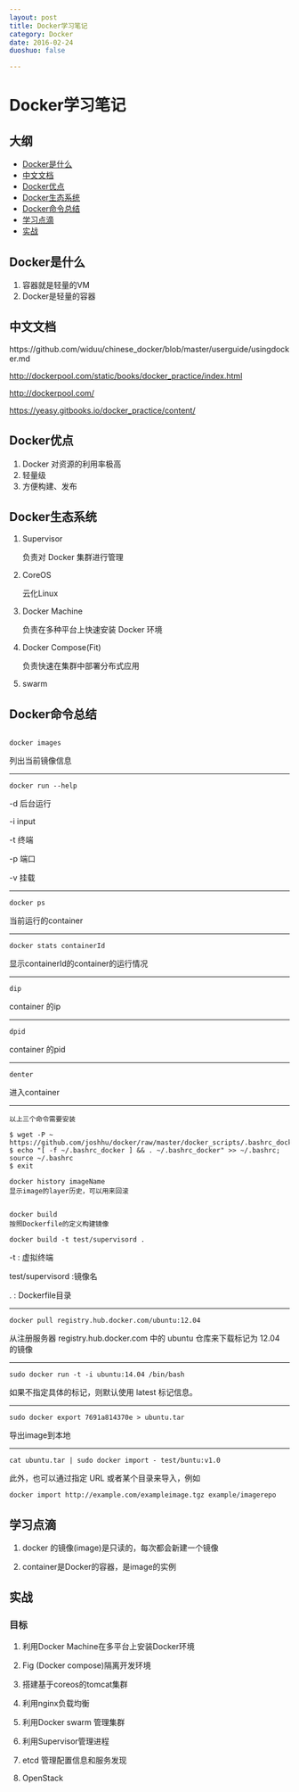 ```yaml
---
layout: post
title: Docker学习笔记
category: Docker
date: 2016-02-24
duoshuo: false

---
```


# Docker学习笔记

## 大纲

* [Docker是什么](#c1)
* [中文文档](#c2)
* [Docker优点](#c3)
* [Docker生态系统](#c4)
* [Docker命令总结](#c5)
* [学习点滴](#c6)
* [实战](#c7)

<!-- more -->

<h2 id="c1">Docker是什么</h2>

1. 容器就是轻量的VM
2. Docker是轻量的容器



<h2 id="c2">中文文档</h2>
https://github.com/widuu/chinese_docker/blob/master/userguide/usingdocker.md

http://dockerpool.com/static/books/docker_practice/index.html

http://dockerpool.com/

https://yeasy.gitbooks.io/docker_practice/content/


<h2 id='c3'>Docker优点</h2>

1. Docker 对资源的利用率极高
2. 轻量级
3. 方便构建、发布

<h2 id='c4'>Docker生态系统</h2>

1. Supervisor

   负责对 Docker 集群进行管理
   	
2. CoreOS

	云化Linux

3. Docker Machine

	负责在多种平台上快速安装 Docker 环境

4. Docker Compose(Fit)

	负责快速在集群中部署分布式应用

5. swarm

<h2 id="c5">Docker命令总结</h2>


```

docker images

```

列出当前镜像信息

---

```
docker run --help

```

-d 后台运行

-i input

-t 终端

-p 端口

-v 挂载

---

```
docker ps
```
当前运行的container

---

```
docker stats containerId
```
显示containerId的container的运行情况

---

```
dip
```
container 的ip

---

```
dpid
```
container 的pid

---

```
denter
```
进入container

---

```
以上三个命令需要安装

$ wget -P ~ https://github.com/joshhu/docker/raw/master/docker_scripts/.bashrc_docker;
$ echo "[ -f ~/.bashrc_docker ] && . ~/.bashrc_docker" >> ~/.bashrc; source ~/.bashrc
$ exit

```
```
docker history imageName
显示image的layer历史，可以用来回滚
```
	  

```

docker build
按照Dockerfile的定义构建镜像

docker build -t test/supervisord .

```
-t : 虚拟终端

test/supervisord :镜像名

. : Dockerfile目录   

---
```
docker pull registry.hub.docker.com/ubuntu:12.04

```
从注册服务器 registry.hub.docker.com 中的 ubuntu 仓库来下载标记为 12.04 的镜像

---
	
```
sudo docker run -t -i ubuntu:14.04 /bin/bash
```

如果不指定具体的标记，则默认使用 latest 标记信息。

---

```
sudo docker export 7691a814370e > ubuntu.tar
```
导出image到本地

---
```
cat ubuntu.tar | sudo docker import - test/buntu:v1.0
```

此外，也可以通过指定 URL 或者某个目录来导入，例如


```
docker import http://example.com/exampleimage.tgz example/imagerepo

```
    


<h2 id='c6'>学习点滴</h2>

1. docker 的镜像(image)是只读的，每次都会新建一个镜像

2. container是Docker的容器，是image的实例

<h2 id='c7'>实战</h2>

### 目标

1. 利用Docker Machine在多平台上安装Docker环境

2. Fig (Docker compose)隔离开发环境

3. 搭建基于coreos的tomcat集群

4. 利用nginx负载均衡

5. 利用Docker swarm 管理集群

6. 利用Supervisor管理进程

7. etcd 管理配置信息和服务发现

8. OpenStack


